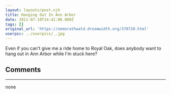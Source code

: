 ```yaml
---
layout: layouts/post.njk
title: Hanging Out In Ann Arbor
date: 2011-07-10T14:41:00.000Z
tags: []
original_url: 'https://nemorathwald.dreamwidth.org/370720.html'
userpic: ../userpics/_.jpg
---
```

Even if you can't give me a ride home to Royal Oak, does anybody want to hang out in Ann Arbor while I'm stuck here?

## Comments

---

none
